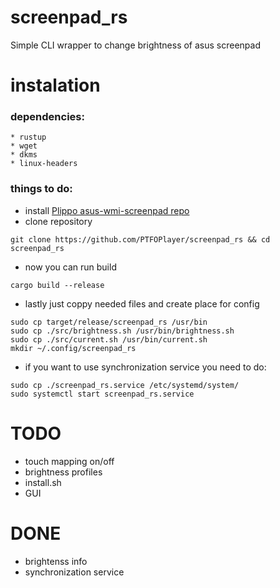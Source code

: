 # screenpad_rs
Simple CLI wrapper to change brightness of asus screenpad


# instalation
  ### dependencies:
    * rustup
    * wget
    * dkms
    * linux-headers
  ### things to do:
  * install [Plippo asus-wmi-screenpad repo](https://github.com/Plippo/asus-wmi-screenpad)
  * clone repository
  ```
  git clone https://github.com/PTFOPlayer/screenpad_rs && cd screenpad_rs
  ```
  * now you can run build
  ```
  cargo build --release
  ```
  * lastly just coppy needed files and create place for config
  ```
  sudo cp target/release/screenpad_rs /usr/bin
  sudo cp ./src/brightness.sh /usr/bin/brightness.sh
  sudo cp ./src/current.sh /usr/bin/current.sh
  mkdir ~/.config/screenpad_rs
  ```

  * if you want to use synchronization service you need to do:
  ```
  sudo cp ./screenpad_rs.service /etc/systemd/system/
  sudo systemctl start screenpad_rs.service
  ```

# TODO
  * touch mapping on/off
  * brightness profiles
  * install.sh 
  * GUI 

# DONE
  * brightenss info 
  * synchronization service